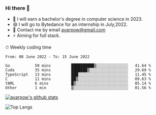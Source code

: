 ### Hi there 👋
<!--I have been a GitHub member for [![Years Badge](https://badges.pufler.dev/years/avarpow)](https://badges.pufler.dev)-->
- 🌱 I will earn a bachelor's degree in computer science in 2023.
- 😄 I will go to Bytedance for an internship in July,2022.
- 💬 Contact me by email avarpow@gmail.com
- ⚡ Aiming for full stack.

<!--💻 Coding Activity Logging

[![Commits Badge](https://badges.pufler.dev/commits/weekly/avarpow)](https://badges.pufler.dev)-->

⏱ Weekly coding time
<!--START_SECTION:waka-->

```text
From: 08 June 2022 - To: 15 June 2022

Go           50 mins         ██████████▒░░░░░░░░░░░░░░   41.64 %
Cuda         35 mins         ███████▒░░░░░░░░░░░░░░░░░   29.69 %
TypeScript   13 mins         ███░░░░░░░░░░░░░░░░░░░░░░   11.45 %
C            11 mins         ██▒░░░░░░░░░░░░░░░░░░░░░░   09.63 %
YAML         6 mins          █▒░░░░░░░░░░░░░░░░░░░░░░░   05.14 %
Other        1 min           ▒░░░░░░░░░░░░░░░░░░░░░░░░   01.56 %
```

<!--END_SECTION:waka-->

[![avarpow's github stats](https://github-readme-stats.vercel.app/api?username=avarpow&count_private=true&show_icons=true&hide=issues&hide_border=true)](https://github.com/anuraghazra/github-readme-stats)

![Top Langs](https://github-readme-stats.vercel.app/api/top-langs/?username=avarpow&layout=compact&hide_border=true) 
<!--[![avarpow's wakatime stats](https://github-readme-stats.vercel.app/api/wakatime?username=avarpow)](https://github.com/anuraghazra/github-readme-stats)-->
